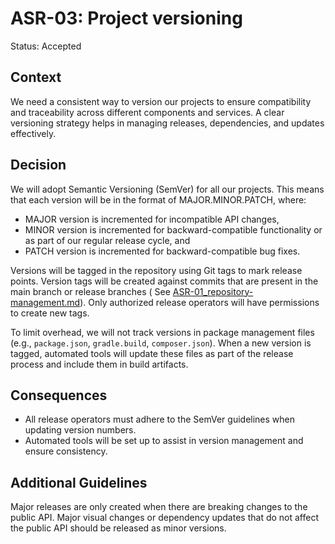 # ASR-03: Project versioning

Status: Accepted

## Context

We need a consistent way to version our projects to ensure compatibility and traceability across different components
and services. A clear versioning strategy helps in managing releases, dependencies, and updates effectively.

## Decision

We will adopt Semantic Versioning (SemVer) for all our projects. This means that each version will be in the format of
MAJOR.MINOR.PATCH, where:

- MAJOR version is incremented for incompatible API changes,
- MINOR version is incremented for backward-compatible functionality or as part of our regular release cycle, and
- PATCH version is incremented for backward-compatible bug fixes.

Versions will be tagged in the repository using Git tags to mark release points. Version tags will be created against
commits that are present in the main branch or release branches (
See [ASR-01_repository-management.md](ASR-01_repository-management.md)). Only authorized release operators will have
permissions to create new tags.

To limit overhead, we will not track versions in package management files (e.g., `package.json`, `gradle.build`,
`composer.json`). When a new version is tagged, automated tools will update these files as part of the release process
and include them in build artifacts.

## Consequences

- All release operators must adhere to the SemVer guidelines when updating version numbers.
- Automated tools will be set up to assist in version management and ensure consistency.

## Additional Guidelines

Major releases are only created when there are breaking changes to the public API. Major visual changes or dependency
updates that do not affect the public API should be released as minor versions.
